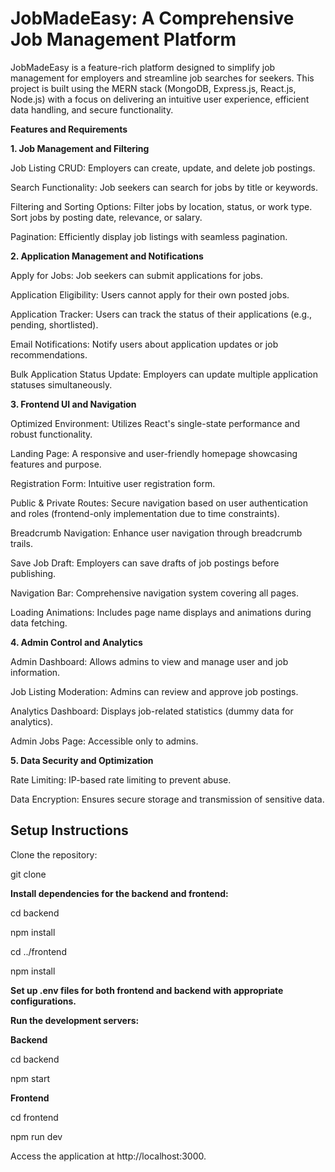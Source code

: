 # JobMadeEasy: A Comprehensive Job Management Platform

JobMadeEasy is a feature-rich platform designed to simplify job management for employers and streamline job searches for seekers. This project is built using the MERN stack (MongoDB, Express.js, React.js, Node.js) with a focus on delivering an intuitive user experience, efficient data handling, and secure functionality.

**Features and Requirements**

**1. Job Management and Filtering**

Job Listing CRUD: Employers can create, update, and delete job postings.

Search Functionality: Job seekers can search for jobs by title or keywords.

Filtering and Sorting Options: Filter jobs by location, status, or work type. Sort jobs by posting date, relevance, or salary.

Pagination: Efficiently display job listings with seamless pagination.

**2. Application Management and Notifications**

Apply for Jobs: Job seekers can submit applications for jobs.

Application Eligibility: Users cannot apply for their own posted jobs.

Application Tracker: Users can track the status of their applications (e.g., pending, shortlisted).

Email Notifications: Notify users about application updates or job recommendations.

Bulk Application Status Update: Employers can update multiple application statuses simultaneously.

**3. Frontend UI and Navigation**

Optimized Environment: Utilizes React's single-state performance and robust functionality.

Landing Page: A responsive and user-friendly homepage showcasing features and purpose.

Registration Form: Intuitive user registration form.

Public & Private Routes: Secure navigation based on user authentication and roles (frontend-only implementation due to time constraints).

Breadcrumb Navigation: Enhance user navigation through breadcrumb trails.

Save Job Draft: Employers can save drafts of job postings before publishing.

Navigation Bar: Comprehensive navigation system covering all pages.

Loading Animations: Includes page name displays and animations during data fetching.

**4. Admin Control and Analytics**

Admin Dashboard: Allows admins to view and manage user and job information.

Job Listing Moderation: Admins can review and approve job postings.

Analytics Dashboard: Displays job-related statistics (dummy data for analytics).

Admin Jobs Page: Accessible only to admins.

**5. Data Security and Optimization**

Rate Limiting: IP-based rate limiting to prevent abuse.

Data Encryption: Ensures secure storage and transmission of sensitive data.


## **Setup Instructions**

Clone the repository:

git clone <repository-url>

**Install dependencies for the backend and frontend:**

cd backend

npm install

cd ../frontend

npm install


**Set up .env files for both frontend and backend with appropriate configurations.**


**Run the development servers:**

**Backend**

cd backend

npm start


**Frontend**

cd frontend

npm run dev



Access the application at http://localhost:3000.
